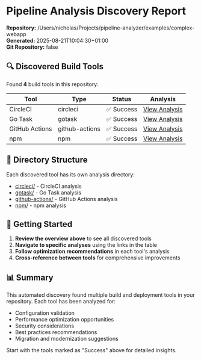 # Pipeline Analysis Discovery Report

**Repository:** /Users/nicholas/Projects/pipeline-analyzer/examples/complex-webapp  
**Generated:** 2025-08-21T10:04:30+01:00  
**Git Repository:** false

## 🔍 Discovered Build Tools

Found **4** build tools in this repository:

| Tool | Type | Status | Analysis |
|------|------|--------|----------|
| CircleCI | circleci | ✅ Success | [View Analysis](circleci/README.md) |
| Go Task | gotask | ✅ Success | [View Analysis](gotask/README.md) |
| GitHub Actions | github-actions | ✅ Success | [View Analysis](github-actions/README.md) |
| npm | npm | ✅ Success | [View Analysis](npm/README.md) |


## 📁 Directory Structure

Each discovered tool has its own analysis directory:

- [circleci/](circleci/) - CircleCI analysis
- [gotask/](gotask/) - Go Task analysis
- [github-actions/](github-actions/) - GitHub Actions analysis
- [npm/](npm/) - npm analysis


## 🚀 Getting Started

1. **Review the overview above** to see all discovered tools
2. **Navigate to specific analyses** using the links in the table
3. **Follow optimization recommendations** in each tool's analysis
4. **Cross-reference between tools** for comprehensive improvements

## 📊 Summary

This automated discovery found multiple build and deployment tools in your repository. Each tool has been analyzed for:

- Configuration validation
- Performance optimization opportunities  
- Security considerations
- Best practices recommendations
- Migration and modernization suggestions

Start with the tools marked as "Success" above for detailed insights.
